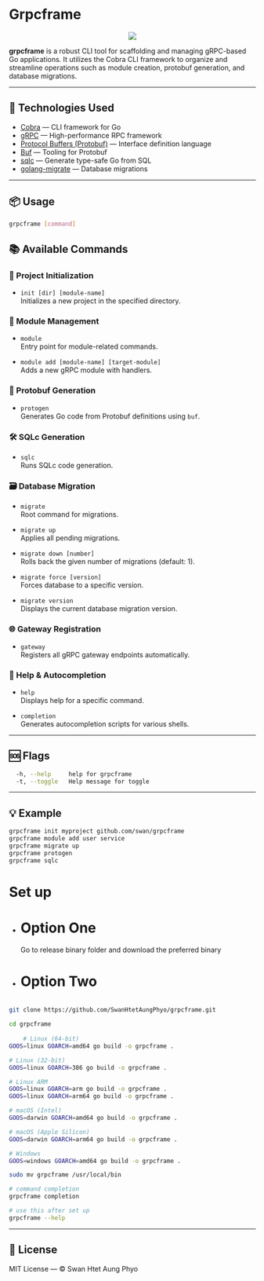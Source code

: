 #  Grpcframe

<div align="center">
<img src="https://img.shields.io/badge/Go-1.24-00ADD8?style=for-the-badge&logo=go&logoColor=white"/>
</div>

**grpcframe** is a robust CLI tool for scaffolding and managing gRPC-based Go applications. It utilizes the Cobra CLI framework to organize and streamline operations such as module creation, protobuf generation, and database migrations.

---

## 🚀 Technologies Used

- [Cobra](https://github.com/spf13/cobra) — CLI framework for Go
- [gRPC](https://grpc.io/) — High-performance RPC framework
- [Protocol Buffers (Protobuf)](https://developers.google.com/protocol-buffers) — Interface definition language
- [Buf](https://buf.build/) — Tooling for Protobuf
- [sqlc](https://sqlc.dev/) — Generate type-safe Go from SQL
- [golang-migrate](https://github.com/golang-migrate/migrate) — Database migrations

---

## 📦 Usage

```bash
grpcframe [command]
```

## 📚 Available Commands

### 🔧 Project Initialization

- `init [dir] [module-name]`  
  Initializes a new project in the specified directory.

### 🧬 Module Management

- `module`  
  Entry point for module-related commands.

- `module add [module-name] [target-module]`  
  Adds a new gRPC module with handlers.

### 📄 Protobuf Generation

- `protogen`  
  Generates Go code from Protobuf definitions using `buf`.

### 🛠 SQLc Generation

- `sqlc`  
  Runs SQLc code generation.

### 🗃 Database Migration

- `migrate`  
  Root command for migrations.

- `migrate up`  
  Applies all pending migrations.

- `migrate down [number]`  
  Rolls back the given number of migrations (default: 1).

- `migrate force [version]`  
  Forces database to a specific version.

- `migrate version`  
  Displays the current database migration version.

### 🌐 Gateway Registration

- `gateway`  
  Registers all gRPC gateway endpoints automatically.

### 🧾 Help & Autocompletion

- `help`  
  Displays help for a specific command.

- `completion`  
  Generates autocompletion scripts for various shells.

---

## 🆘 Flags

```bash
  -h, --help     help for grpcframe
  -t, --toggle   Help message for toggle
```

---

## 💡 Example

```bash
grpcframe init myproject github.com/swan/grpcframe
grpcframe module add user service
grpcframe migrate up
grpcframe protogen
grpcframe sqlc
```

# Set up 
- # Option One 
  Go to release binary folder and download the preferred binary
- # Option Two
```zsh
    
git clone https://github.com/SwanHtetAungPhyo/grpcframe.git
     
cd grpcframe
    
    # Linux (64-bit)
GOOS=linux GOARCH=amd64 go build -o grpcframe .

# Linux (32-bit)
GOOS=linux GOARCH=386 go build -o grpcframe .

# Linux ARM
GOOS=linux GOARCH=arm go build -o grpcframe .
GOOS=linux GOARCH=arm64 go build -o grpcframe .

# macOS (Intel)
GOOS=darwin GOARCH=amd64 go build -o grpcframe .

# macOS (Apple Silicon)
GOOS=darwin GOARCH=arm64 go build -o grpcframe .

# Windows
GOOS=windows GOARCH=amd64 go build -o grpcframe .

sudo mv grpcframe /usr/local/bin

# command completion
grpcframe completion

# use this after set up
grpcframe --help     
```
---

## 📜 License

MIT License — © Swan Htet Aung Phyo